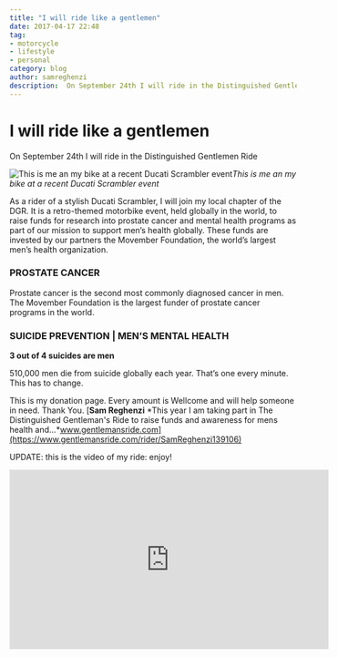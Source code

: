 ```yaml
---
title: "I will ride like a gentlemen"
date: 2017-04-17 22:48
tag:
- motorcycle
- lifestyle
- personal
category: blog
author: samreghenzi
description:  On September 24th I will ride in the Distinguished Gentlemen Ride
---
```

# I will ride like a gentlemen

On September 24th I will ride in the Distinguished Gentlemen Ride

![This is me an my bike at a recent Ducati Scrambler event](https://cdn-images-1.medium.com/max/2000/1*_2xCEsRJxtbLU8uSnI9n0w.jpeg)*This is me an my bike at a recent Ducati Scrambler event*

As a rider of a stylish Ducati Scrambler, I will join my local chapter of the DGR. It is a retro-themed motorbike event, held globally in the world, to raise funds for research into prostate cancer and mental health programs as part of our mission to support men’s health globally. These funds are invested by our partners the Movember Foundation, the world’s largest men’s health organization.

### PROSTATE CANCER

Prostate cancer is the second most commonly diagnosed cancer in men. The Movember Foundation is the largest funder of prostate cancer programs in the world.

### SUICIDE PREVENTION | MEN’S MENTAL HEALTH

**3 out of 4 suicides are men**

510,000 men die from suicide globally each year. That’s one every minute. This has to change.

This is my donation page. Every amount is Wellcome and will help someone in need. Thank You.
[**Sam Reghenzi**
*This year I am taking part in The Distinguished Gentleman's Ride to raise funds and awareness for mens health and…*www.gentlemansride.com](https://www.gentlemansride.com/rider/SamReghenzi139106)

UPDATE: this is the video of my ride: enjoy!

<center><iframe width="560" height="315" src="https://www.youtube.com/embed/4hinpxAyRhY" frameborder="0" allowfullscreen></iframe></center>